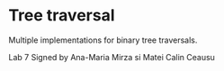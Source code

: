 # Tree traversal

Multiple implementations for binary tree traversals.

Lab 7
Signed by Ana-Maria Mirza si Matei Calin Ceausu
